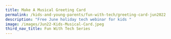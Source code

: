 ```yaml
---
title: Make A Musical Greeting Card
permalink: /kids-and-young-parents/fun-with-tech/greeting-card-jun2022
description: "Free June holiday tech webinar for kids "
image: /images/Jun22-Kids-Musical-Card.jpeg
third_nav_title: Fun With Tech Series
---
```

